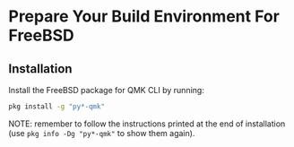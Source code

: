 # Prepare Your Build Environment For FreeBSD
## Installation
Install the FreeBSD package for QMK CLI by running:
```sh
pkg install -g "py*-qmk"
```
NOTE: remember to follow the instructions printed at the end of installation (use `pkg info -Dg "py*-qmk"` to show them again).
